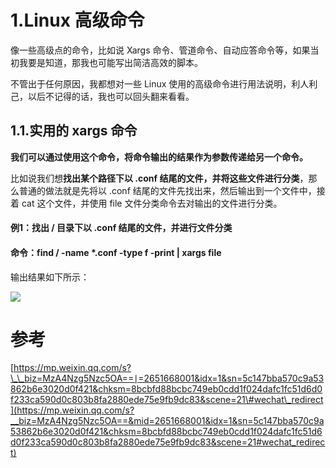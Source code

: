 # 1.Linux 高级命令

像一些高级点的命令，比如说 Xargs 命令、管道命令、自动应答命令等，如果当初我要是知道，那我也可能写出简洁高效的脚本。

不管出于任何原因，我都想对一些 Linux 使用的高级命令进行用法说明，利人利己，以后不记得的话，我也可以回头翻来看看。

## 1.1.**实用的 xargs 命令**

**我们可以通过使用这个命令，将命令输出的结果作为参数传递给另一个命令。**

比如说我们想**找出某个路径下以 .conf 结尾的文件，并将这些文件进行分类**，那么普通的做法就是先将以 .conf 结尾的文件先找出来，然后输出到一个文件中，接着 cat 这个文件，并使用 file 文件分类命令去对输出的文件进行分类。

#### 例1：找出 / 目录下以 .conf 结尾的文件，并进行文件分类

#### 命令：find / -name \*.conf -type f -print \| xargs file

输出结果如下所示：

![](/static/image/640(1).webp)



# 参考

[https://mp.weixin.qq.com/s?\_\_biz=MzA4Nzg5Nzc5OA==∣=2651668001&idx=1&sn=5c147bba570c9a53862b6e3020d0f421&chksm=8bcbfd88bcbc749eb0cdd1f024dafc1fc51d6d0f233ca590d0c803b8fa2880ede75e9fb9dc83&scene=21\#wechat\_redirect](https://mp.weixin.qq.com/s?__biz=MzA4Nzg5Nzc5OA==&mid=2651668001&idx=1&sn=5c147bba570c9a53862b6e3020d0f421&chksm=8bcbfd88bcbc749eb0cdd1f024dafc1fc51d6d0f233ca590d0c803b8fa2880ede75e9fb9dc83&scene=21#wechat_redirect)

